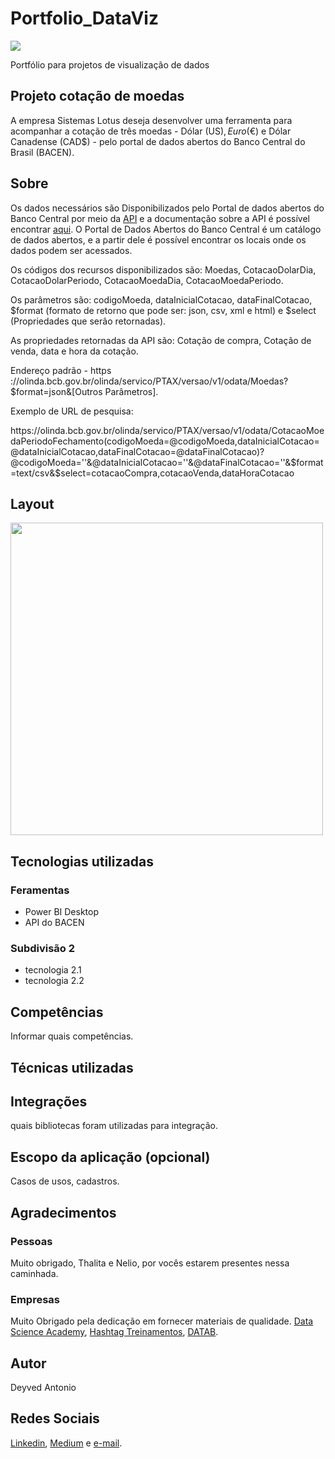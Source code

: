 # Portfolio_DataViz
[![](https://img.shields.io/github/license/deyvedantonio/readme_atrativo)](https://github.com/DeyvedAntonio/Portfolio_DataViz/blob/main/LICENSE)

Portfólio para projetos de visualização de dados

## Projeto cotação de moedas

A empresa Sistemas Lotus deseja desenvolver uma ferramenta para acompanhar a cotação de três moedas - Dólar (US$), Euro (€$) e Dólar Canadense (CAD$) - pelo portal de dados abertos do Banco Central do Brasil (BACEN).

## Sobre

Os dados necessários são Disponibilizados pelo Portal de dados abertos do Banco Central por meio da [API](https://olinda.bcb.gov.br/olinda/servico/PTAX/versao/v1/aplicacao#!/recursos/Moedas) e a documentação sobre a API é possível encontrar [aqui](https://olinda.bcb.gov.br/olinda/servico/PTAX/versao/v1/documentacao). O Portal de Dados Abertos do Banco Central é um catálogo de dados abertos, e a partir dele é possível encontrar os locais onde os dados podem ser acessados.

Os códigos dos recursos disponibilizados são: Moedas, CotacaoDolarDia, CotacaoDolarPeriodo, CotacaoMoedaDia, CotacaoMoedaPeriodo.

Os parâmetros são: codigoMoeda, dataInicialCotacao, dataFinalCotacao, $format (formato de retorno que pode ser: json, csv, xml e html) e $select (Propriedades que serão retornadas).

As propriedades retornadas da API são: Cotação de compra, Cotação de venda, data e hora da cotação.

Endereço padrão - https ://olinda.bcb.gov.br/olinda/servico/PTAX/versao/v1/odata/Moedas?$format=json&[Outros Parâmetros].

Exemplo de URL de pesquisa:
<div>
https://olinda.bcb.gov.br/olinda/servico/PTAX/versao/v1/odata/CotacaoMoedaPeriodoFechamento(codigoMoeda=@codigoMoeda,dataInicialCotacao=@dataInicialCotacao,dataFinalCotacao=@dataFinalCotacao)?@codigoMoeda=''&@dataInicialCotacao=''&@dataFinalCotacao=''&$format=text/csv&$select=cotacaoCompra,cotacaoVenda,dataHoraCotacao
</div>

## Layout
<div align="left">
<img src="https://user-images.githubusercontent.com/26858993/159814407-54748ee8-5f67-410f-b36f-a5909212f931.png" width="500px" />
</div>


## Tecnologias utilizadas

### Feramentas
- Power BI Desktop
- API do BACEN

### Subdivisão 2
- tecnologia 2.1
- tecnologia 2.2

## Competências
Informar quais competências.

## Técnicas utilizadas

## Integrações
quais bibliotecas foram utilizadas para integração.

## Escopo da aplicação (opcional)
Casos de usos, cadastros.

## Agradecimentos

### Pessoas
Muito obrigado, Thalita e Nelio, por vocês estarem presentes nessa caminhada.

### Empresas
Muito Obrigado pela dedicação em fornecer materiais de qualidade.
[Data Science Academy](https://www.datascienceacademy.com.br/), [Hashtag Treinamentos](https://www.hashtagtreinamentos.com/), [DATAB](https://datab.com.br/).

## Autor
Deyved Antonio

## Redes Sociais

[Linkedin](https://www.linkedin.com/in/deyved-antonio-161216122/), [Medium](https://medium.com/@deyved.antonio) e [e-mail](deyved.antonio@gmail.com).
